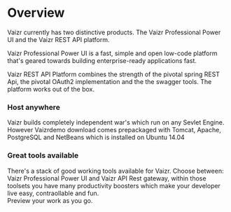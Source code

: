 # Overview
Vaizr currently has two distinctive products. The Vaizr Professional Power UI and the Vaizr REST API platform.

Vaizr Professional Power UI is a fast, simple and open low-code platform that's geared towards building enterprise-ready applications fast.

Vaizr REST API Platform combines the strength of the pivotal spring REST Api, the pivotal OAuth2 implementation and the the swagger tools. The platform works out of the box.

### Host anywhere
Vaizr builds completely independent war's which run on any Sevlet Engine.  However Vaizrdemo download comes prepackaged with Tomcat, Apache, PostgreSQL and NetBeans which is installed on Ubuntu 14.04

### Great tools available
There's a stack of good working tools available for Vaizr. Choose between: Vaizr Professional Power UI and Vaizr API Rest gateway, within those toolsets you have many productivity boosters which make your developer live easy, contraollable and fun.  
Preview your work as you go.

